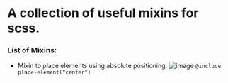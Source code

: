 # A collection of useful mixins for scss.

### List of Mixins:
- Mixin to place elements using absolute positioning.
![image](https://user-images.githubusercontent.com/57535271/151006730-d805594a-53a6-4df0-bff8-d85d3ab9f013.png)
`@include place-element("center")`

